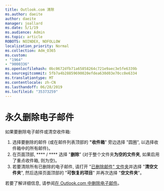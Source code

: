```yaml
---
title: Outlook.com 清除
ms.author: daeite
author: daeite
manager: joallard
ms.date: 5/1/19
ms.audience: Admin
ms.topic: article
ROBOTS: NOINDEX, NOFOLLOW
localization_priority: Normal
ms.collection: Adm_O365
ms.custom:
- "1964"
- "9000336"
ms.openlocfilehash: 0bc0672dfb71a65858264c721e9aec3e5fe6339b
ms.sourcegitcommit: 5fb7a4b28859690020efdea630d03e70cc0e6334
ms.translationtype: MT
ms.contentlocale: zh-CN
ms.lasthandoff: 06/28/2019
ms.locfileid: "35373259"
---
```

# <a name="permanently-delete-email"></a>永久删除电子邮件

如果要删除电子邮件或清空收件箱:

1. 选择要删除的邮件 (或在邮件列表顶部的 **"收件箱**" 旁边选择 "圆圈", 以选择收件箱中的所有邮件)。
1. 在页面顶部, **** / **** 选择 "**删除**" (对于整个文件夹**为空的文件夹**, 如果启用了重点收件箱, 则为空)。
1. 若要清除所有已删除的电子邮件, 请打开 "[已删除邮件" 文件夹](https://outlook.live.com/mail/deleteditems)并选择 "**清空文件夹**", 然后选择页面顶部的 "**可恢复的项目**" 并再次选择 "**空文件夹**"。

若要了解详细信息, 请参阅[在 Outlook.com 中删除电子邮件](https://support.office.com/article/a9b63739-5392-412a-8e9a-d4b02708dee4)。